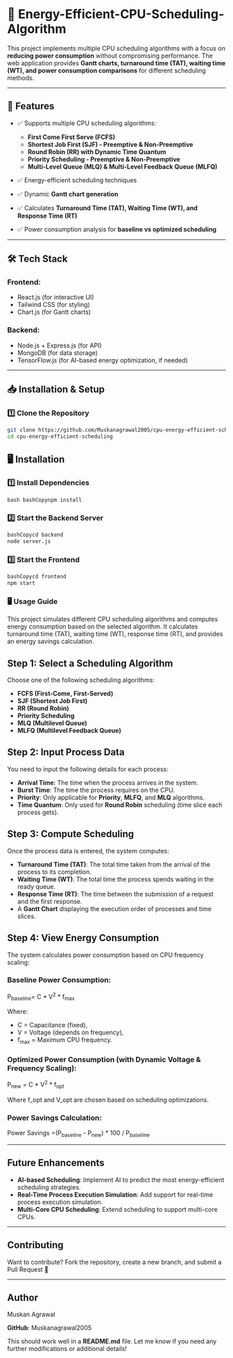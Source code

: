 
# 📌 Energy-Efficient-CPU-Scheduling-Algorithm

This project implements multiple CPU scheduling algorithms with a focus on **reducing power consumption** without compromising performance. The web application provides **Gantt charts, turnaround time (TAT), waiting time (WT), and power consumption comparisons** for different scheduling methods.

---

## 🚀 Features  

- ✅ Supports multiple CPU scheduling algorithms:  
  - **First Come First Serve (FCFS)**  
  - **Shortest Job First (SJF) - Preemptive & Non-Preemptive**  
  - **Round Robin (RR) with Dynamic Time Quantum**  
  - **Priority Scheduling - Preemptive & Non-Preemptive**  
  - **Multi-Level Queue (MLQ) & Multi-Level Feedback Queue (MLFQ)**  

- ✅ Energy-efficient scheduling techniques  
- ✅ Dynamic **Gantt chart generation**  
- ✅ Calculates **Turnaround Time (TAT), Waiting Time (WT), and Response Time (RT)**  
- ✅ Power consumption analysis for **baseline vs optimized scheduling**  

---

## 🛠️ Tech Stack  

### **Frontend:**  
- React.js (for interactive UI)  
- Tailwind CSS (for styling)  
- Chart.js (for Gantt charts)  

### **Backend:**  
- Node.js + Express.js (for API)  
- MongoDB (for data storage)  
- TensorFlow.js (for AI-based energy optimization, if needed)  

---

## 📥 Installation & Setup  

### **1️⃣ Clone the Repository**  
```bash
git clone https://github.com/Muskanagrawal2005/cpu-energy-efficient-scheduling.git
cd cpu-energy-efficient-scheduling
```
## 🖥️ Installation
### **1️⃣ Install Dependencies**
```bash bashCopynpm install ```
### **2️⃣ Start the Backend Server**
```bash
bashCopycd backend 
node server.js
```
### **3️⃣ Start the Frontend**
```bash
bashCopycd frontend
npm start
```

### **🖥️ Usage Guide**

This project simulates different CPU scheduling algorithms and computes energy consumption based on the selected algorithm. It calculates turnaround time (TAT), waiting time (WT), response time (RT), and provides an energy savings calculation.

## Step 1: Select a Scheduling Algorithm

Choose one of the following scheduling algorithms:
- **FCFS (First-Come, First-Served)**
- **SJF (Shortest Job First)**
- **RR (Round Robin)**
- **Priority Scheduling**
- **MLQ (Multilevel Queue)**
- **MLFQ (Multilevel Feedback Queue)**

## Step 2: Input Process Data

You need to input the following details for each process:
- **Arrival Time**: The time when the process arrives in the system.
- **Burst Time**: The time the process requires on the CPU.
- **Priority**: Only applicable for **Priority**, **MLFQ**, and **MLQ** algorithms.
- **Time Quantum**: Only used for **Round Robin** scheduling (time slice each process gets).

## Step 3: Compute Scheduling

Once the process data is entered, the system computes:
- **Turnaround Time (TAT)**: The total time taken from the arrival of the process to its completion.
- **Waiting Time (WT)**: The total time the process spends waiting in the ready queue.
- **Response Time (RT)**: The time between the submission of a request and the first response.
- A **Gantt Chart** displaying the execution order of processes and time slices.

## Step 4: View Energy Consumption

The system calculates power consumption based on CPU frequency scaling:

### Baseline Power Consumption:

P<sub>baseline</sub>= C * V<sup>2</sup> * f<sub>max</sub>

Where:
-  C = Capacitance (fixed),
-  V = Voltage (depends on frequency),
- f<sub>max</sub> = Maximum CPU frequency.

### Optimized Power Consumption (with Dynamic Voltage & Frequency Scaling):

P<sub>new</sub> = C * V<sup>2</sup> * f<sub>opt</sub>

Where f_opt and V_opt are chosen based on scheduling optimizations.

### Power Savings Calculation:

Power Savings =(P<sub>baseline</sub> - P<sub>new</sub>) * 100 / P<sub>baseline</sub>


---

## **Future Enhancements**
- **AI-based Scheduling**: Implement AI to predict the most energy-efficient scheduling strategies.
- **Real-Time Process Execution Simulation**: Add support for real-time process execution simulation.
- **Multi-Core CPU Scheduling**: Extend scheduling to support multi-core CPUs.

---

## **Contributing**
Want to contribute? Fork the repository, create a new branch, and submit a Pull Request 🚀

---

## **Author**
Muskan Agrawal

**GitHub**: Muskanagrawal2005

This should work well in a **README.md** file. Let me know if you need any further modifications or additional details!
